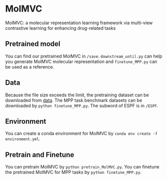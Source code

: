 # MolMVC
MolMVC: a molecular representation learning framework via multi-view contrastive learning for enhancing drug-related tasks

## Pretrained model
You can find our pretrained MolMVC in `/save`. 
`downstream_until.py` can help you generate MolMVC molecular representation and `finetune_MPP.py` can be used as a reference. 


## Data
Because the file size exceeds the limit, the pretraining dataset can be downloaded from [data](https://drive.google.com/file/d/1fws4GavSfXMlEdh_fV7oTsUSyhSM2lRD/view?usp=sharing). The MPP task benchmark datasets can be downloaded by `python finetune_MPP.py`. The subword of ESPF is in `/ESPF`.


## Environment
You can create a conda environment for MolMVC by `conda env create -f environment.yml`.


## Pretrain and Finetune

You can pretrain MolMVC by `python pretrain_MolMVC.py`. You can finetune the pretrained MolMVC for MPP tasks by `python finetune_MPP.py`.


